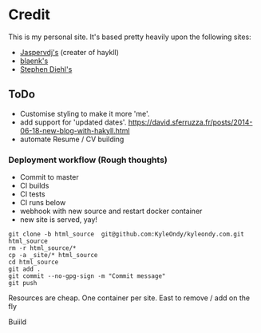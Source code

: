 # Credit #

This is my personal site.
It's based pretty heavily upon the following sites:
* [Jaspervdj's](https://github.com/jaspervdj/jaspervdj) (creater of haykll)
* [blaenk's](https://github.com/blaenk/blaenk.github.io)
* [Stephen Diehl's](http://www.stephendiehl.com/)

## ToDo ##
- Customise styling to make it more 'me'.
- add support for 'updated dates'. <https://david.sferruzza.fr/posts/2014-06-18-new-blog-with-hakyll.html>
- automate Resume / CV building

### Deployment workflow (Rough thoughts)

- Commit to master
- CI builds
- CI tests
- CI runs below
- webhook with new source and restart docker container
- new site is served, yay!

~~~{.bash}
git clone -b html_source  git@github.com:KyleOndy/kyleondy.com.git html_source
rm -r html_source/*
cp -a _site/* html_source
cd html_source
git add .
git commit --no-gpg-sign -m "Commit message"
git push
~~~

Resources are cheap. One container per site. East to remove / add on the fly

Buiild
